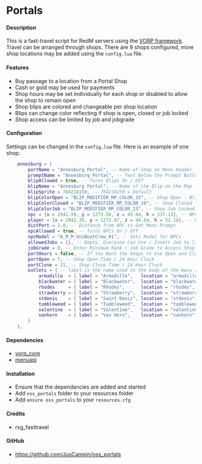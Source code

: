 # Portals

#### Description
This is a fast-travel script for RedM servers using the [VORP framework](https://github.com/VORPCORE). Travel can be arranged through shops. There are 9 shops configured, more shop locations may be added using the `config.lua` file.

#### Features
- Buy passage to a location from a Portal Shop
- Cash or gold may be used for payments
- Shop hours may be set individually for each shop or disabled to allow the shop to remain open
- Shop blips are colored and changeable per shop location
- Blips can change color reflecting if shop is open, closed or job locked
- Shop access can be limited by job and jobgrade

#### Configuration
Settings can be changed in the `config.lua` file. Here is an example of one shop:
```lua
    annesburg = {
        portName = "Annesburg Portal", -- Name of Shop on Menu Header
        promptName = "Annesburg Portal", -- Text Below the Prompt Button
        blipAllowed = true, -- Turns Blips On / Off
        blipName = "Annesburg Portal", -- Name of the Blip on the Map
        blipSprite = 784218150, -- 784218150 = Default
        blipColorOpen = "BLIP_MODIFIER_MP_COLOR_32", -- Shop Open - Blip Colors Shown Below
        blipColorClosed = "BLIP_MODIFIER_MP_COLOR_10", -- Shop Closed - Blip Colors Shown Below
        blipColorJob = "BLIP_MODIFIER_MP_COLOR_23", -- Shop Job Locked - Default: Yellow - Blip Colors Shown Below
        npc = {x = 2941.59, y = 1273.58, z = 43.64, h = 237.13}, -- NPC and Shop Blip Positions
        player = {x = 2942.39, y = 1272.97, z = 44.64, h = 52.18}, -- Player Teleport Position
        distPort = 2.0, -- Distance from NPC to Get Menu Prompt
        npcAllowed = true, -- Turns NPCs On / Off
        npcModel = "A_M_M_UniBoatCrew_01", -- Sets Model for NPCs
        allowedJobs = {}, -- Empty, Everyone Can Use / Insert Job to limit access - ex. "police"
        jobGrade = 0, -- Enter Minimum Rank / Job Grade to Access Shop
        portHours = false, -- If You Want the Shops to Use Open and Closed Hours
        portOpen = 7, -- Shop Open Time / 24 Hour Clock
        portClose = 21, -- Shop Close Time / 24 Hour Clock
        outlets = { -- label is the name used in the body of the menu / currencyType = "cash" or "gold" / DO NOT CHANGE "location"
            armadillo  = { label = "Armadillo",   location = "armadillo",  currencyType = "cash", buyPrice = 50 },
            blackwater = { label = "Blackwater",  location = "blackwater", currencyType = "cash", buyPrice = 40 },
            rhodes     = { label = "Rhodes",      location = "rhodes",     currencyType = "cash", buyPrice = 20 },
            strawberry = { label = "Strawberry",  location = "strawberry", currencyType = "cash", buyPrice = 40 },
            stdenis    = { label = "Saint Denis", location = "stdenis",    currencyType = "cash", buyPrice = 20 },
            tumbleweed = { label = "Tumbleweed",  location = "tumbleweed", currencyType = "cash", buyPrice = 50 },
            valentine  = { label = "Valentine",   location = "valentine",  currencyType = "cash", buyPrice = 30 },
            vanhorn    = { label = "Van Horn",    location = "vanhorn",    currencyType = "cash", buyPrice = 10 },
        }
    },
```

#### Dependencies
- [vorp_core](https://github.com/VORPCORE/vorp-core-lua)
- [menuapi](https://github.com/outsider31000/menuapi)

#### Installation
- Ensure that the dependancies are added and started
- Add `oss_portals` folder to your resources folder
- Add `ensure oss_portals` to your `resources.cfg`

#### Credits
- rsg_fasttravel

#### GitHub
- https://github.com/JusCampin/oss_portals